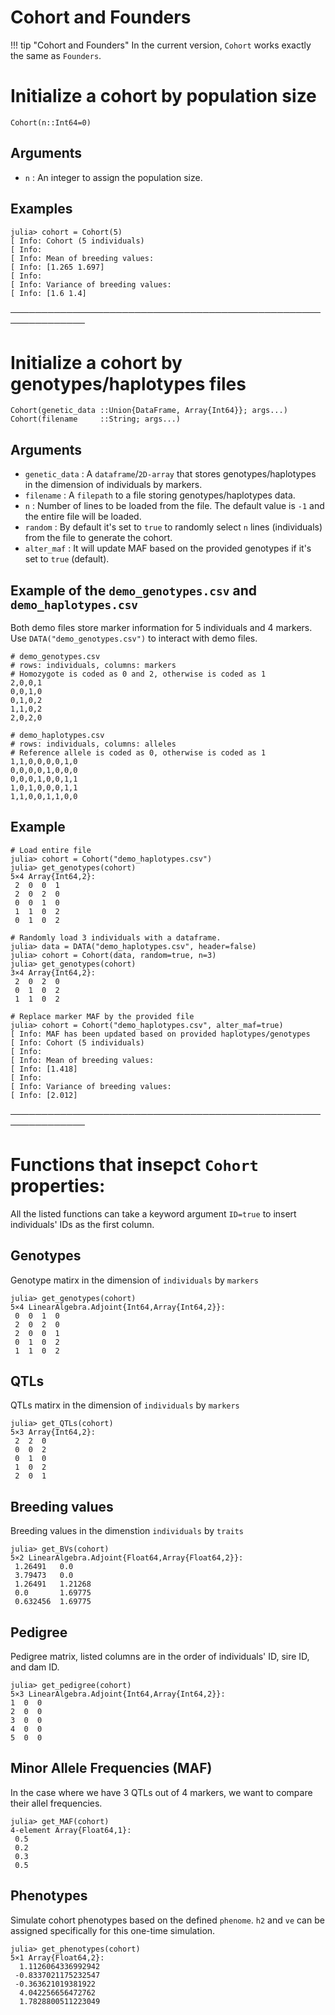 # Cohort and Founders

!!! tip "Cohort and Founders"
    In the current version, `Cohort` works exactly the same as `Founders`.

# Initialize a cohort by population size
    Cohort(n::Int64=0)

## Arguments
- `n` : An integer to assign the population size.

## Examples
```jldoctest
julia> cohort = Cohort(5)
[ Info: Cohort (5 individuals)
[ Info:
[ Info: Mean of breeding values:
[ Info: [1.265 1.697]
[ Info:
[ Info: Variance of breeding values:
[ Info: [1.6 1.4]
```
──────────────────────────────────────────────────────────────
# Initialize a cohort by genotypes/haplotypes files
    Cohort(genetic_data ::Union{DataFrame, Array{Int64}}; args...)
    Cohort(filename     ::String; args...)

## Arguments
- `genetic_data` : A `dataframe`/`2D-array` that stores genotypes/haplotypes in the dimension of individuals by markers.
- `filename` : A `filepath` to a file storing genotypes/haplotypes data.
- `n` : Number of lines to be loaded from the file. The default value is `-1` and the entire file will be loaded.
- `random` : By default it's set to `true` to randomly select `n` lines (individuals) from the file to generate the cohort.
- `alter_maf` : It will update MAF based on the provided genotypes if it's set to `true` (default).

## Example of the `demo_genotypes.csv` and `demo_haplotypes.csv`
Both demo files store marker information for 5 individuals and 4 markers.
Use `DATA("demo_genotypes.csv")` to interact with demo files.
```
# demo_genotypes.csv
# rows: individuals, columns: markers
# Homozygote is coded as 0 and 2, otherwise is coded as 1
2,0,0,1
0,0,1,0
0,1,0,2
1,1,0,2
2,0,2,0

# demo_haplotypes.csv
# rows: individuals, columns: alleles
# Reference allele is coded as 0, otherwise is coded as 1
1,1,0,0,0,0,1,0
0,0,0,0,1,0,0,0
0,0,0,1,0,0,1,1
1,0,1,0,0,0,1,1
1,1,0,0,1,1,0,0
```

## Example
```jldoctest
# Load entire file
julia> cohort = Cohort("demo_haplotypes.csv")
julia> get_genotypes(cohort)
5×4 Array{Int64,2}:
 2  0  0  1
 2  0  2  0
 0  0  1  0
 1  1  0  2
 0  1  0  2

# Randomly load 3 individuals with a dataframe.
julia> data = DATA("demo_haplotypes.csv", header=false)
julia> cohort = Cohort(data, random=true, n=3)
julia> get_genotypes(cohort)
3×4 Array{Int64,2}:
 2  0  2  0
 0  1  0  2
 1  1  0  2

# Replace marker MAF by the provided file
julia> cohort = Cohort("demo_haplotypes.csv", alter_maf=true)
[ Info: MAF has been updated based on provided haplotypes/genotypes
[ Info: Cohort (5 individuals)
[ Info:
[ Info: Mean of breeding values:
[ Info: [1.418]
[ Info:
[ Info: Variance of breeding values:
[ Info: [2.012]
```
──────────────────────────────────────────────────────────────
# Functions that insepct `Cohort` properties:
All the listed functions can take a keyword argument `ID=true` to insert individuals' IDs as the first column.

## Genotypes
Genotype matirx in the dimension of `individuals` by `markers`
```jldoctest
julia> get_genotypes(cohort)
5×4 LinearAlgebra.Adjoint{Int64,Array{Int64,2}}:
 0  0  1  0
 2  0  2  0
 2  0  0  1
 0  1  0  2
 1  1  0  2
```
## QTLs
QTLs matirx in the dimension of `individuals` by `markers`
```jldoctest
julia> get_QTLs(cohort)
5×3 Array{Int64,2}:
 2  2  0
 0  0  2
 0  1  0
 1  0  2
 2  0  1
```
## Breeding values
Breeding values in the dimenstion `individuals` by `traits`
```jldoctest
julia> get_BVs(cohort)
5×2 LinearAlgebra.Adjoint{Float64,Array{Float64,2}}:
 1.26491   0.0
 3.79473   0.0
 1.26491   1.21268
 0.0       1.69775
 0.632456  1.69775
```
## Pedigree
Pedigree matrix, listed columns are in the order of individuals' ID, sire ID, and dam ID.
```jldoctest
julia> get_pedigree(cohort)
5×3 LinearAlgebra.Adjoint{Int64,Array{Int64,2}}:
1  0  0
2  0  0
3  0  0
4  0  0
5  0  0
```

## Minor Allele Frequencies (MAF)
In the case where we have 3 QTLs out of 4 markers, we want to compare their allel frequencies.

```jldoctest
julia> get_MAF(cohort)
4-element Array{Float64,1}:
 0.5
 0.2
 0.3
 0.5
```

## Phenotypes
Simulate cohort phenotypes based on the defined `phenome`. `h2` and `ve` can be assigned specifically for this one-time simulation.
```jldoctest
julia> get_phenotypes(cohort)
5×1 Array{Float64,2}:
  1.1126064336992942
 -0.8337021175232547
 -0.363621019381922
  4.042256656472762
  1.7828800511223049
```